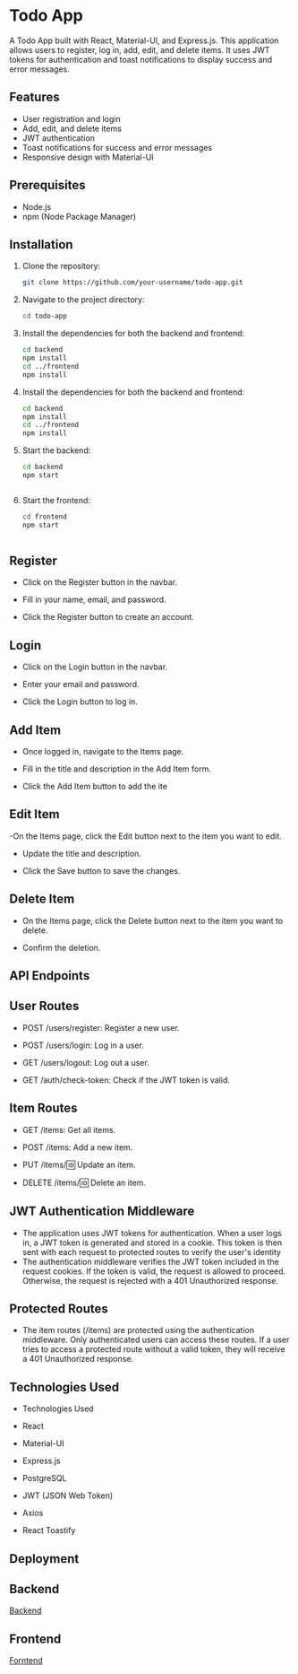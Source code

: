 # Todo App

A Todo App built with React, Material-UI, and Express.js. This application allows users to register, log in, add, edit, and delete items. It uses JWT tokens for authentication and toast notifications to display success and error messages.

## Features

- User registration and login
- Add, edit, and delete items
- JWT authentication
- Toast notifications for success and error messages
- Responsive design with Material-UI

## Prerequisites

- Node.js
- npm (Node Package Manager)

## Installation

1. Clone the repository:

   ```bash
   git clone https://github.com/your-username/todo-app.git

2. Navigate to the project directory:

   ```bash
   cd todo-app


3. Install the dependencies for both the backend and frontend:

   ```bash
   cd backend
   npm install
   cd ../frontend
   npm install

3. Install the dependencies for both the backend and frontend:

   ```bash
   cd backend
   npm install
   cd ../frontend
   npm install

4. Start the backend:

   ```bash
   cd backend
   npm start



3. Start the frontend:

   ```bash
   cd frontend
   npm start



 ## Register

   - Click on the Register button in the navbar.

   - Fill in your name, email, and password.
   
   - Click the Register button to create an account.

## Login 

   - Click on the Login button in the navbar.

   - Enter your email and password.
   
   - Click the Login button to log in.

## Add Item

   - Once logged in, navigate to the Items page.

   - Fill in the title and description in the Add Item form.
   
   - Click the Add Item button to add the ite

## Edit Item

   -On the Items page, click the Edit button next to the item you want to edit.

   - Update the title and description.

   - Click the Save button to save the changes.

## Delete Item

   - On the Items page, click the Delete button next to the item you want to delete.

   - Confirm the deletion.

## API Endpoints
## User Routes
   - POST /users/register: Register a new user.
   
   - POST /users/login: Log in a user.
   
   - GET /users/logout: Log out a user.
   
   - GET /auth/check-token: Check if the JWT token is valid.

## Item Routes

   - GET /items: Get all items.
   
   - POST /items: Add a new item.
   
   - PUT /items/:id: Update an item.
   
   - DELETE /items/:id: Delete an item.

## JWT Authentication Middleware
   - The application uses JWT tokens for authentication. When a user logs in, a JWT token is generated and stored in a cookie. This token is then sent with        each request to protected routes to verify the user's identity
   - The authentication middleware verifies the JWT token included in the request cookies. If the token is valid, the request is allowed to proceed.       
     Otherwise, the request is rejected with a 401 Unauthorized response.


## Protected Routes
   - The item routes (/items) are protected using the authentication middleware. Only authenticated users can access these routes. If a user tries to access       a protected route without a valid token, they will receive a 401 Unauthorized response.
     
## Technologies Used
   - Technologies Used
   - React
   
   - Material-UI
   
   - Express.js
   
   - PostgreSQL
   
   - JWT (JSON Web Token)
   
   - Axios
   
   - React Toastify

## Deployment
## Backend 
   [Backend](www.google.com)

## Frontend 
   [Forntend](www.google.com)






